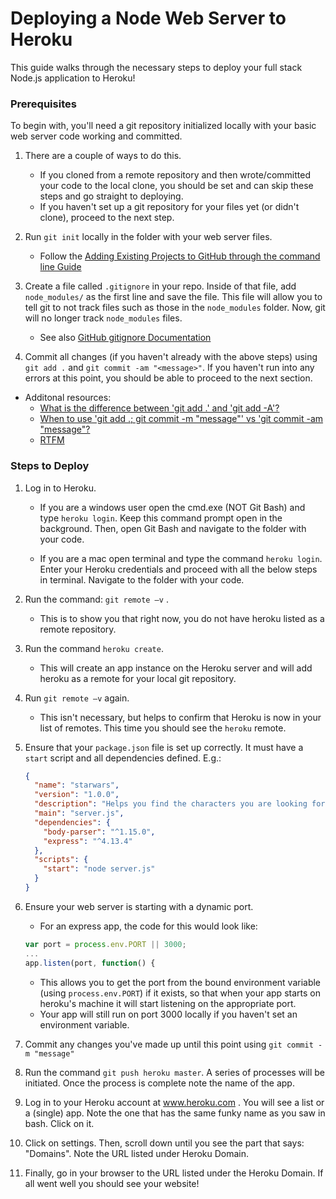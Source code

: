 # Deploying a Node Web Server to Heroku

This guide walks through the necessary steps to deploy your full stack Node.js application to Heroku!

### Prerequisites

To begin with, you'll need a git repository initialized locally with your basic web server code working and committed.

1. There are a couple of ways to do this.
   * If you cloned from a remote repository and then wrote/committed your code to the local clone, you should be set and can skip these steps and go straight to deploying.
   * If you haven't set up a git repository for your files yet (or didn't clone), proceed to the next step.

2. Run `git init` locally in the folder with your web server files.
   * Follow the [Adding Existing Projects to GitHub through the command line Guide](https://help.github.com/articles/adding-an-existing-project-to-github-using-the-command-line/)

3. Create a file called `.gitignore` in your repo. Inside of that file, add `node_modules/` as the first line and save the file. This file will allow you to tell git to not track files such as those in the `node_modules` folder. Now, git will no longer track `node_modules` files.
   * See also [GitHub gitignore Documentation](https://help.github.com/articles/ignoring-files/)

4. Commit all changes (if you haven't already with the above steps) using `git add .` and `git commit -am "<message>"`. If you haven't run into any errors at this point, you should be able to proceed to the next section.

  * Additonal resources:
      * [What is the difference between 'git add .' and 'git add -A'?](https://stackoverflow.com/questions/572549/difference-between-git-add-a-and-git-add)
      * [When to use 'git add .; git commit -m "message"' vs 'git commit -am "message"?](https://stackoverflow.com/questions/3629545/is-git-commit-am-redundant-if-i-do-git-add-before)
      * [RTFM](https://git-scm.com/docs/git-commit)


### Steps to Deploy

1. Log in to Heroku.
   * If you are a windows user open the cmd.exe (NOT Git Bash) and type `heroku login`. Keep this command prompt open in the background. Then, open Git Bash and navigate to the folder with your code.

   * If you are a mac open terminal and type the command `heroku login`. Enter your Heroku credentials and proceed with all the below steps in terminal. Navigate to the folder with your code.

2. Run the command: `git remote –v` .
   * This is to show you that right now, you do not have heroku listed as a remote repository.

3. Run the command `heroku create`.
   * This will create an app instance on the Heroku server and will add heroku as a remote for your local git repository.

4. Run `git remote –v` again.
   * This isn't necessary, but helps to confirm that Heroku is now in your list of remotes. This time you should see the `heroku` remote.

5. Ensure that your `package.json` file is set up correctly. It must have a `start` script and all dependencies defined. E.g.:
   ```json
   {
     "name": "starwars",
     "version": "1.0.0",
     "description": "Helps you find the characters you are looking for",
     "main": "server.js",
     "dependencies": {
       "body-parser": "^1.15.0",
       "express": "^4.13.4"
     },
     "scripts": {
       "start": "node server.js"
     }
   }
   ```

6. Ensure your web server is starting with a dynamic port.
   * For an express app, the code for this would look like:
   ```js
   var port = process.env.PORT || 3000;
   ...
   app.listen(port, function() {
   ```
   * This allows you to get the port from the bound environment variable (using `process.env.PORT`) if it exists, so that when your app starts on heroku's machine it will start listening on the appropriate port.
   * Your app will still run on port 3000 locally if you haven't set an environment variable.

7. Commit any changes you've made up until this point using `git commit -m "message"`

8. Run the command `git push heroku master`. A series of processes will be initiated. Once the process is complete note the name of the app.

9. Log in to your Heroku account at www.heroku.com . You will see a list or a (single) app. Note the one that has the same funky name as you saw in bash. Click on it.

10. Click on settings. Then, scroll down until you see the part that says: "Domains". Note the URL listed under Heroku Domain.

11. Finally, go in your browser to the URL listed under the Heroku Domain. If all went well you should see your website!
